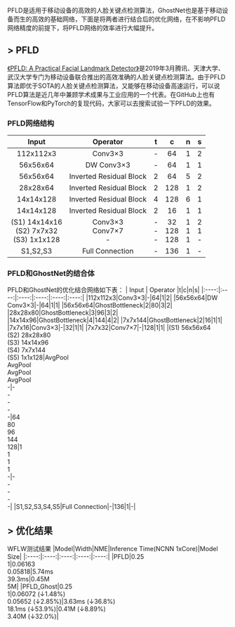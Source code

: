 PFLD是适用于移动设备的高效的人脸关键点检测算法，GhostNet也是基于移动设备而生的高效的基础网络，下面是将两者进行结合后的优化网络，在不影响PFLD网络精度的前提下，将PFLD网络的效率进行大幅提升。

## > PFLD
[《PFLD: A Practical Facial Landmark Detector》](https://arxiv.org/pdf/1902.10859.pdf)是2019年3月腾讯、天津大学、武汉大学专门为移动设备联合推出的高效准确的人脸关键点检测算法。由于PFLD算法即优于SOTA的人脸关键点检测算法，又能够在移动设备高速运行，可以说PFLD算法是近几年中兼顾学术成果与工业应用的一个代表。在GitHub上也有TensorFlow和PyTorch的复现代码，大家可以去搜索试验一下PFLD的效果。

### PFLD网络结构
|Input|Operator|t|c|n|s|
|:----:|:----:|:----:|:----:|:----:|:----:|
|112x112x3|Conv3×3|-|64|1|2|
|56x56x64|DW Conv3×3|-|64|1|1|
|56x56x64|Inverted Residual Block|2|64|5|2|
|28x28x64|Inverted Residual Block|2|128|1|2|
|14x14x128|Inverted Residual Block|4|128|6|1|
|14x14x128|Inverted Residual Block|2|16|1|1|
|(S1) 14x14x16<br>(S2) 7x7x32<br>(S3) 1x1x128|Conv3×3<br>Conv7×7<br>-|-<br>-<br>-|32<br>128<br>128|1<br>1<br>1|2<br>1<br>-|
|S1,S2,S3|Full Connection|-|136|1|-|

### PFLD和GhostNet的结合体
PFLD和GhostNet的优化结合网络如下表：
| Input        | Operator   |t|c|n|s|
|:----:|:----:|:----:|:----:|:----:|:----:|
|112x112x3|Conv3×3|-|64|1|2|
|56x56x64|DW Conv3×3|-|64|1|1|
|56x56x64|GhostBottleneck|2|80|3|2|
|28x28x80|GhostBottleneck|3|96|3|2|
|14x14x96|GhostBottleneck|4|144|4|2|
|7x7x144|GhostBottleneck|2|16|1|1|
|7x7x16|Conv3×3|-|32|1|1|
|7x7x32|Conv7×7|-|128|1|1|
|(S1) 56x56x64<br>(S2) 28x28x80<br>(S3) 14x14x96<br>(S4) 7x7x144<br>(S5) 1x1x128|AvgPool<br>AvgPool<br>AvgPool<br>AvgPool<br>-|-<br>-<br>-<br>-<br>-|64<br>80<br>96<br>144<br>128|1<br>1<br>1<br>1<br>-|-<br>-<br>-<br>-<br>-|
|S1,S2,S3,S4,S5|Full Connection|-|136|1|-|

## > 优化结果
WFLW测试结果
|Model|Width|NME|Inference Time(NCNN 1xCore)|Model Size|
|:----:|:----:|:----:|:----:|:----:|
|PFLD|0.25<br>1|0.06163<br>0.05818|5.74ms<br>39.3ms|0.45M<br>5M|
|PFLD_Ghost|0.25<br>1|0.06072 (&darr;1.48%)<br>0.05652 (&darr;2.85%)|3.63ms (&darr;36.8%)<br>18.1ms   (&darr;53.9%)|0.41M (&darr;8.89%)<br>3.40M (&darr;32.0%)|
